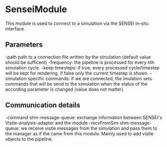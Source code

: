SenseiModule
=====================================================
This module is used to connect to a simulation via the SENSEI in-situ interface.

Parameters
----------
-path
	path to a connection file written by the simulation (default value should be sufficent)
-frequency:
	the pipeline is processed for every nth simulation cycle.
-keep timesteps:
	if true, every processed cycle/timestep will be kept for rendering, if false only the current timestep is shown.
-simulation specific commands:
	if we are connected, the imulation sets commands that will be send to the simulation when the status of the according parameter is changed (value does not matter).
	
Communication details
---------------------
-command shm-message-queue:
	exchange information between SENSEI's Vistle-analysis-adapter and the module
-recvFromSim shm-message-queue:
	we receive vistle messages from the simulation and pass them to the manager as if the came from this module. Mainly used to add vistle objects to the pipeline.

